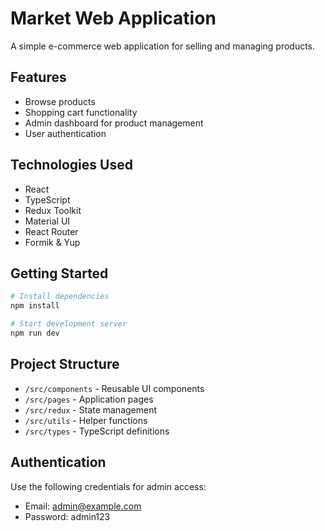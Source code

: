 # Market Web Application

A simple e-commerce web application for selling and managing products.

## Features

- Browse products
- Shopping cart functionality
- Admin dashboard for product management
- User authentication

## Technologies Used

- React
- TypeScript
- Redux Toolkit
- Material UI
- React Router
- Formik & Yup

## Getting Started

```bash
# Install dependencies
npm install

# Start development server
npm run dev
```

## Project Structure

- `/src/components` - Reusable UI components
- `/src/pages` - Application pages
- `/src/redux` - State management
- `/src/utils` - Helper functions
- `/src/types` - TypeScript definitions

## Authentication

Use the following credentials for admin access:
- Email: admin@example.com
- Password: admin123
